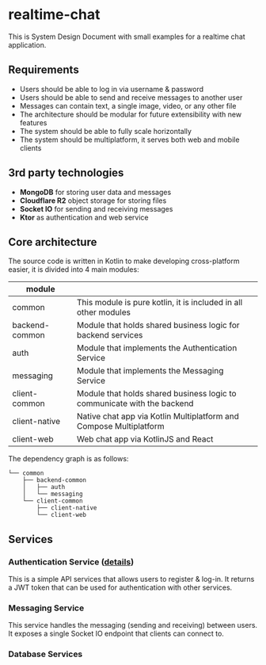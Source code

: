 # realtime-chat
This is System Design Document with small examples for a realtime chat application.

## Requirements
- Users should be able to log in via username & password
- Users should be able to send and receive messages to another user
- Messages can contain text, a single image, video, or any other file
- The architecture should be modular for future extensibility with new features
- The system should be able to fully scale horizontally
- The system should be multiplatform, it serves both web and mobile clients

## 3rd party technologies
- **MongoDB** for storing user data and messages
- **Cloudflare R2** object storage for storing files
- **Socket IO** for sending and receiving messages
- **Ktor** as authentication and web service

## Core architecture
The source code is written in Kotlin to make developing cross-platform easier, it is divided into 4 main modules:

| module         |                                                                         |
|----------------|-------------------------------------------------------------------------|
| common         | This module is pure kotlin, it is included in all other modules         |
| backend-common | Module that holds shared business logic for backend services            |
| auth           | Module that implements the Authentication Service                       |
| messaging      | Module that implements the Messaging Service                            |
| client-common  | Module that holds shared business logic to communicate with the backend |
| client-native  | Native chat app via Kotlin Multiplatform and Compose Multiplatform      |
| client-web     | Web chat app via KotlinJS and React                                     |

The dependency graph is as follows:
```
└── common
    ├── backend-common
    │   ├── auth
    │   └── messaging
    └── client-common
        ├── client-native
        └── client-web 
```

## Services

### Authentication Service ([details](AUTHENTICATION_SERVICE.md))
This is a simple API services that allows users to register & log-in. 
It returns a JWT token that can be used for authentication with other services.

### Messaging Service
This service handles the messaging (sending and receiving) between users. 
It exposes a single Socket IO endpoint that clients can connect to. 

### Database Services